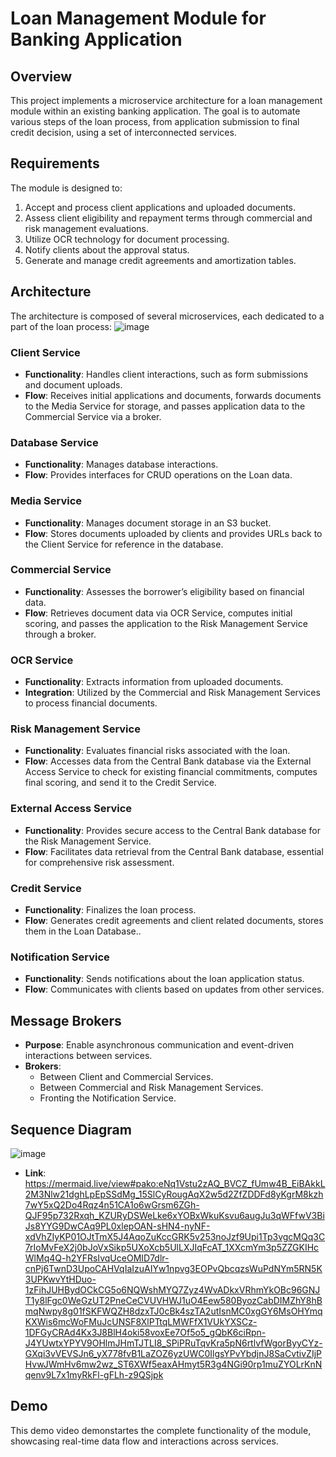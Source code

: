 # Loan Management Module for Banking Application

## Overview
This project implements a microservice architecture for a loan management module within an existing banking application. The goal is to automate various steps of the loan process, from application submission to final credit decision, using a set of interconnected services.

## Requirements
The module is designed to:
1. Accept and process client applications and uploaded documents.
2. Assess client eligibility and repayment terms through commercial and risk management evaluations.
3. Utilize OCR technology for document processing.
4. Notify clients about the approval status.
5. Generate and manage credit agreements and amortization tables.

## Architecture
The architecture is composed of several microservices, each dedicated to a part of the loan process:
![image](https://github.com/anasch07/Software-Architecture-Loan-Management-Microservices/assets/98924792/59c6ce32-8930-4429-a9fd-6cd43e395d12)

### Client Service
- **Functionality**: Handles client interactions, such as form submissions and document uploads.
- **Flow**: Receives initial applications and documents, forwards documents to the Media Service for storage, and passes application data to the Commercial Service via a broker.

### Database Service
- **Functionality**: Manages database interactions.
- **Flow**: Provides interfaces for CRUD operations on the Loan data.

### Media Service
- **Functionality**: Manages document storage in an S3 bucket.
- **Flow**: Stores documents uploaded by clients and provides URLs back to the Client Service for reference in the database.

### Commercial Service
- **Functionality**: Assesses the borrower’s eligibility based on financial data.
- **Flow**: Retrieves document data via OCR Service, computes initial scoring, and passes the application to the Risk Management Service through a broker.

### OCR Service
- **Functionality**: Extracts information from uploaded documents.
- **Integration**: Utilized by the Commercial and Risk Management Services to process financial documents.

### Risk Management Service
- **Functionality**: Evaluates financial risks associated with the loan.
- **Flow**: Accesses data from the Central Bank database via the External Access Service to check for existing financial commitments, computes final scoring, and send it to the Credit Service.

### External Access Service
- **Functionality**: Provides secure access to the Central Bank database for the Risk Management Service.
- **Flow**: Facilitates data retrieval from the Central Bank database, essential for comprehensive risk assessment.

### Credit Service
- **Functionality**: Finalizes the loan process.
- **Flow**: Generates credit agreements and client related documents, stores them in the Loan Database..

### Notification Service
- **Functionality**: Sends notifications about the loan application status.
- **Flow**: Communicates with clients based on updates from other services.

## Message Brokers
- **Purpose**: Enable asynchronous communication and event-driven interactions between services.
- **Brokers**:
  - Between Client and Commercial Services.
  - Between Commercial and Risk Management Services.
  - Fronting the Notification Service.

## Sequence Diagram
![image](https://github.com/anasch07/Software-Architecture-Loan-Management-Microservices/assets/98924792/00c624d5-9c49-481b-adee-8577d4cc478c)
- **Link**: https://mermaid.live/view#pako:eNq1Vstu2zAQ_BVCZ_fUmw4B_EiBAkkL2M3Nlw21dghLpEpSSdMg_15SlCyRougAqX2w5d2ZfZDDFd8yKgrM8kzh7wY5xQ2Do4Rqz4n51CA1o6wGrsm6ZGh-QJF95p732Rxqh_KZURyDSWeLke6xYOBxWkuKsvu6augJu3qWFfwV3BiJs8YYG9DwCAq9PL0xlepOAN-sHN4-nyNF-xdVhZIyKP01OJtTmX5J4AqoZuKccGRK5v253noJzf9Upi1Tp3vgcMQq3C7rIoMvFeX2j0bJoVxSikp5UXoXcb5UlLXJIqFcAT_1XXcmYm3p5ZZGKIHcWlMq4Q-h2YFRsIvqUceOMID7dlr-cnPj6TwnD3UpoCAHVqIaIzuAIYw1npvg3EOPvQbcqzsWuPdNYm5RN5K3UPKwvYtHDuo-1zFihJUHBydOCkCG5o6NQWshMYQ7Zyz4WvADkxVRhmYkOBc96GNJT1y8lFgc0WeGzUT2PneCeCVUVHWJ1uO4Eew580ByozCabDIMZhY8hBmqNwpy8g01fSKFWQZH8dzxTJ0cBk4szTA2utIsnMC0xgGY6MsOHYmqKXWis6mcWoFMuJcUNSF8XlPTtqLMWFfX1VUkYXSCz-1DFGyCRAd4Kx3J8BlH4oki58voxEe7Of5o5_gQbK6ciRpn-J4YUwtxYPYV9OHlmJHmTJTLI8_SPiPRuTqvKra5pN6rtlvfWgorByyCYz-GXqi3vVEVSJn6_yX778fvB1LaZOZ6yzUWC0IlgsYPvYbdjnJ8SaCvtivZIjPHvwJWmHv6mw2wz_ST6XWf5eaxAHmyt5R3g4NGi90rp1muZYOLrKnNqenv9L7x1myRkFl-gFLh-z9QSjpk
  

## Demo
This demo video demonstartes the complete functionality of the module, showcasing real-time data flow and interactions across services.


